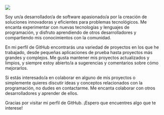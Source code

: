 
![](https://tinkercademy.com/wp-content/uploads/2017/04/Generic-Banner-07-Web-App-Developer.png)

Soy un/a desarrollador/a de software apasionado/a por la creación de soluciones innovadoras y eficientes para problemas tecnológicos. Me encanta experimentar con nuevas tecnologías y lenguajes de programación, y disfruto aprendiendo de otros desarrolladores y compartiendo mis conocimientos con la comunidad.

En mi perfil de GitHub encontrarás una variedad de proyectos en los que he trabajado, desde pequeñas aplicaciones de prueba hasta proyectos más grandes y complejos. Me gusta mantener mis proyectos actualizados y limpios, y siempre estoy abierto/a a sugerencias y comentarios sobre cómo mejorarlos.

Si estás interesado/a en colaborar en alguno de mis proyectos o simplemente quieres discutir ideas y conceptos relacionados con la programación, no dudes en contactarme. Me encanta colaborar con otros desarrolladores y aprender de ellos.

Gracias por visitar mi perfil de GitHub. ¡Espero que encuentres algo que te interese!
